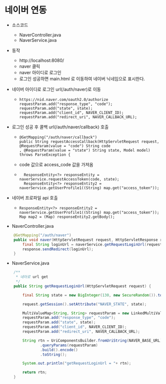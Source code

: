# 네이버 연동

- 소스코드 
  - NaverController.java
  - NaverService.java


- 동작
  - http://localhost:8080/
  - naver 클릭
  - naver 아이디로 로그인
  - 로그인 성공하면 main.html 로 이동하여 네이버 닉네임으로 표시한다.
    

- 네이버 아이디로 로그인 url(/auth/naver)로 이동
  -     https://nid.naver.com/oauth2.0/authorize
        requestParam.add("response_type", "code");
        requestParam.add("state", state);
        requestParam.add("client_id", NAVER_CLIENT_ID);
        requestParam.add("redirect_uri", NAVER_CALLBACK_URL);
- 로그인 성공 후 콜백 url(/auth/naver/callback) 호출
    -     @GetMapping("/auth/naver/callback")
          public String requestAccessCallback(HttpServletRequest request, @RequestParam(value = "code") String code
          , @RequestParam(value = "state") String state, Model model) throws ParseException {
    - code 값으로 access_code 값을 가져옴 
    -       ResponseEntity<?> responseEntity = naverService.requestAccessToken(code, state);
            ResponseEntity<?> responseEntity2 = naverService.getUserProfile1((String) map.get("access_token"));
- 네이버 프로파일 api 호출
  -     ResponseEntity<?> responseEntity2 = naverService.getUserProfile1((String) map.get("access_token"));
        Map map2 = (Map) responseEntity2.getBody();

- NaverController.java
```java
    @GetMapping("/auth/naver")
    public void naver(HttpServletRequest request, HttpServletResponse response) throws IOException {
        final String loginUrl = naverService.getRequestLoginUrl(request);
        response.sendRedirect(loginUrl);
    }
```

- NaverService.java
```java
    /**
     * 네아로 url get
     */
    public String getRequestLoginUrl(HttpServletRequest request) {

        final String state = new BigInteger(130, new SecureRandom()).toString();

        request.getSession().setAttribute("NAVER_STATE", state);

        MultiValueMap<String, String> requestParam = new LinkedMultiValueMap<>();
        requestParam.add("response_type", "code");
        requestParam.add("state", state);
        requestParam.add("client_id", NAVER_CLIENT_ID);
        requestParam.add("redirect_uri", NAVER_CALLBACK_URL);

        String rtn = UriComponentsBuilder.fromUriString(NAVER_BASE_URL)
                .queryParams(requestParam)
                .build().encode()
                .toString();

        System.out.println("getRequestLoginUrl = "+ rtn);

        return rtn;
    }
```
